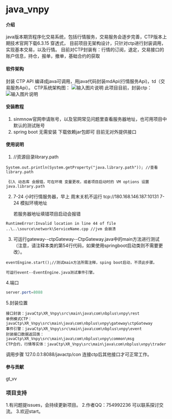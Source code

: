 # java_vnpy

#### 介绍
java版本期货程序化交易系统，包括行情服务，交易服务会逐步完善，CTP版本上期技术官网下载6.3.15 穿透式，
目前项目无架构设计，只针对ctp进行封装调用，实现基本交易，以及行情。
目前对CTP封装有：行情的订阅，退定，交易接口的账户信息，持仓，报单，撤单，基础合约的获取

#### 软件架构
封装 CTP API 编译成java可调用，用java代码封装mdApi(行情服务Api)，td（交易服务Api）。
CTP系统架构图：
![输入图片说明](https://images.gitee.com/uploads/images/2019/1211/135138_f91d5d2a_4920822.png "屏幕截图.png")
此项目目前，封装ctp：
![输入图片说明](https://images.gitee.com/uploads/images/2019/1211/140710_1624e759_4920822.png "无标题.png")

#### 安装教程

1.  sinmnow官网申请账号，以及官网常见问题里查看服务器地址，也可用项目中默认的测试账号
2.  spring boot  无需安装 下载依赖jar包即可  目前无对外提供接口

#### 使用说明

1.   //资源目录library.path

```
System.out.println(System.getProperty("java.library.path")); //查看library.path
```
     引入 动态库 会报错，可在环境 变量更改，或者项目启动时的 VM options 设置java.library.path
2.  7-24 小时行情服务器，早上  周末关机不运行 tcp://180.168.146.187:10131       7-24 模拟环境地址      

    若服务器地址填错项目启动会报错 

```
RuntimeError:Invalid location in line 44 of file ..\..\source\network\ServiceName.cpp //jvm 会崩溃

```

3.  可运行gateway--ctpGateway--CtpGateway.java中的main方法进行测试（注意，请注释本类的第54行代码，如果使用springboot启动类则不需要更改）。

```
eventEngine.start();//测试main方法所需注释，sping boot启动，不须此步骤。
```

    可运行event--EventEngine.java测试事件引擎。

4.端口

```java
server.port=8088
```
5.封装位置

```
接口封装：javaCtp\XR_Vnpy\src\main\java\com\nbplus\vnpy\rest
单例模式CTP：javaCtp\XR_Vnpy\src\main\java\com\nbplus\vnpy\gateway\ctpGateway
事件引擎：javaCtp\XR_Vnpy\src\main\java\com\nbplus\vnpy\event
封装接口数据返回类：javaCtp\XR_Vnpy\src\main\java\com\nbplus\vnpy\common\msg
CTP合约，行情等实体：javaCtp\XR_Vnpy\src\main\java\com\nbplus\vnpy\trader
```

调用步骤  127.0.0.1:8088/javactp/con  连接ctp后其他接口才可正常工作。




#### 参与贡献
gt_vv

### 项目支持

1.有问题提issues，会持续更新项目。
2.作者QQ：754992236 可以联系探讨交流。
3.欢迎start。
